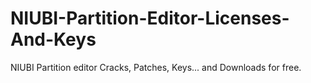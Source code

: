 # NIUBI-Partition-Editor-Licenses-And-Keys
NIUBI Partition editor Cracks, Patches, Keys... and Downloads for free.
